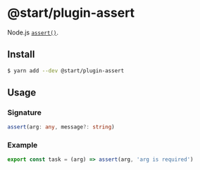 # @start/plugin-assert

Node.js [`assert()`](https://nodejs.org/docs/latest-v8.x/api/all.html#assert_assert_value_message).

## Install

```sh
$ yarn add --dev @start/plugin-assert
```

## Usage

### Signature

```ts
assert(arg: any, message?: string)
```

### Example

```js
export const task = (arg) => assert(arg, 'arg is required')
```
